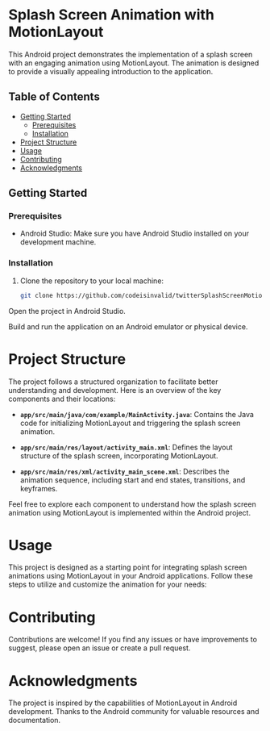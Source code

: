 # Splash Screen Animation with MotionLayout

This Android project demonstrates the implementation of a splash screen with an engaging animation using MotionLayout. The animation is designed to provide a visually appealing introduction to the application.

## Table of Contents
- [Getting Started](#getting-started)
  - [Prerequisites](#prerequisites)
  - [Installation](#installation)
- [Project Structure](#project-structure)
- [Usage](#usage)
- [Contributing](#contributing)
- [Acknowledgments](#acknowledgments)

## Getting Started

### Prerequisites

- Android Studio: Make sure you have Android Studio installed on your development machine.

### Installation

1. Clone the repository to your local machine:

   ```bash
   git clone https://github.com/codeisinvalid/twitterSplashScreenMotionLayot.git
Open the project in Android Studio.

Build and run the application on an Android emulator or physical device.

# Project Structure

The project follows a structured organization to facilitate better understanding and development. Here is an overview of the key components and their locations:

- **`app/src/main/java/com/example/MainActivity.java`**: Contains the Java code for initializing MotionLayout and triggering the splash screen animation.

- **`app/src/main/res/layout/activity_main.xml`**: Defines the layout structure of the splash screen, incorporating MotionLayout.

- **`app/src/main/res/xml/activity_main_scene.xml`**: Describes the animation sequence, including start and end states, transitions, and keyframes.

Feel free to explore each component to understand how the splash screen animation using MotionLayout is implemented within the Android project.


# Usage

This project is designed as a starting point for integrating splash screen animations using MotionLayout in your Android applications. Follow these steps to utilize and customize the animation for your needs:

# Contributing
Contributions are welcome! If you find any issues or have improvements to suggest, please open an issue or create a pull request.

# Acknowledgments
The project is inspired by the capabilities of MotionLayout in Android development.
Thanks to the Android community for valuable resources and documentation.
